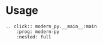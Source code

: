 # Usage

```{eval-rst}
.. click:: modern_py.__main__:main
    :prog: modern-py
    :nested: full
```

